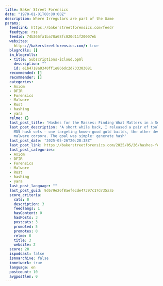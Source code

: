 ```yaml
---
title: Baker Street Forensics
date: "1970-01-01T00:00:00Z"
description: Where Irregulars are part of the Game
params:
  feedlink: https://bakerstreetforensics.com/feed/
  feedtype: rss
  feedid: 74b266fa1ba78a68fc020d11f20007eb
  websites:
    https://bakerstreetforensics.com/: true
  blogrolls: []
  in_blogrolls:
  - title: Subscriptions-iCloud.opml
    description: ""
    id: e1b4718a0340ff1e866dc2d733303081
  recommended: []
  recommender: []
  categories:
  - Axiom
  - DFIR
  - Forensics
  - Malware
  - Rust
  - hashing
  - yara
  relme: {}
  last_post_title: 'Hashes for the Masses: Finding What Matters in a Sea of Samples'
  last_post_description: 'A short while back, I released a pair of tools for building
    MD5 hash sets — one targeting known-good gold builds, the other designed for scanning
    malware corpora. The goal was simple: generate hash'
  last_post_date: "2025-05-26T20:28:38Z"
  last_post_link: https://bakerstreetforensics.com/2025/05/26/hashes-for-the-masses-finding-what-matters-in-a-sea-of-samples/
  last_post_categories:
  - Axiom
  - DFIR
  - Forensics
  - Malware
  - Rust
  - hashing
  - yara
  last_post_language: ""
  last_post_guid: 9d679e26f8aefecde47397c17d735aa5
  score_criteria:
    cats: 0
    description: 3
    feedlangs: 1
    hasContent: 0
    hasPosts: 3
    postcats: 3
    promoted: 5
    promotes: 0
    relme: 0
    title: 3
    website: 2
  score: 20
  ispodcast: false
  isnoarchive: false
  innetwork: true
  language: en
  postcount: 10
  avgpostlen: 0
---
```


